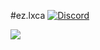 #ez.lxca
[![Discord](https://img.shields.io/discord/1102150332236185630?label=discord&style=for-the-badge)](https://dsc.gg/zoon)


![](https://github-readme-stats.vercel.app/api?username=gigalxca&show_icons=true&theme=dracula)
